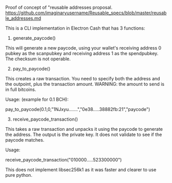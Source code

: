 Proof of concept of "reusable addresses proposal. https://github.com/imaginaryusername/Reusable_specs/blob/master/reusable_addresses.md

This is a CLI implementation in Electron Cash that has 3 functions:

1. generate_paycode()

This will generate a new paycode, using your wallet's receiving address 0 pubkey as the scanpubkey and receiving address 1 as the spendpubkey.  The checksum is not operable.  

2. pay_to_paycode()

This creates a raw transaction.  You need to specify both the address and the outpoint, plus the transaction amount.  WARNING: the amount to send is in full bitcoins.  

Usage:  (example for 0.1 BCH):

pay_to_paycode(0.1,0,"1NJxyu.......","0e38.....38882fb:21","paycode")

3. receive_paycode_transaction()

This takes a raw transaction and unpacks it using the paycode to generate the address.  The output is the private key.  It does not validate to see if the paycode matches.

Usage:  

receive_paycode_transaction("010000.....523300000")

This does not implement libsec256k1 as it was faster and clearer to use pure python.

